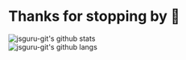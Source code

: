 # Thanks for stopping by 👋

<!--
**yuracoder-git/jsguru-git** is a ✨ _special_ ✨ repository because its `README.md` (this file) appears on your GitHub profile.

Here are some ideas to get you started:

- 🔭 I’m currently working on ...
- 🌱 I’m currently learning ...
- 👯 I’m looking to collaborate on ...
- 🤔 I’m looking for help with ...
- 💬 Ask me about ...
- 📫 How to reach me: ...
- 😄 Pronouns: ...
- ⚡ Fun fact: ...
-->

![jsguru-git's github stats](https://github-readme-stats.vercel.app/api/?username=Yura42coder-git&count_private=true&theme=tokyonight&show_icons=true&text_color=586069)  
![jsguru-git's github langs](https://github-readme-stats.vercel.app/api/top-langs/?username=jasongaylord&langs_count=8&layout=compact&theme=tokyonight&show_icons=true&text_color=586069)
